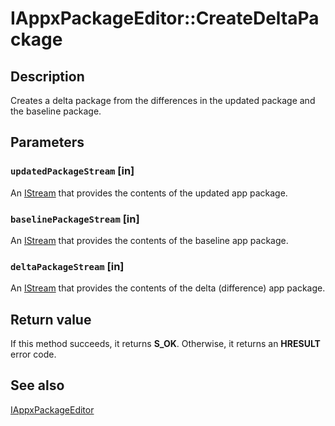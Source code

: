 # IAppxPackageEditor::CreateDeltaPackage

## Description

Creates a delta package from the differences in the updated package and the baseline package.

## Parameters

### `updatedPackageStream` [in]

An [IStream](https://learn.microsoft.com/windows/desktop/api/objidl/nn-objidl-istream) that provides the contents of the updated app package.

### `baselinePackageStream` [in]

An [IStream](https://learn.microsoft.com/windows/desktop/api/objidl/nn-objidl-istream) that provides the contents of the baseline app package.

### `deltaPackageStream` [in]

An [IStream](https://learn.microsoft.com/windows/desktop/api/objidl/nn-objidl-istream) that provides the contents of the delta (difference) app package.

## Return value

If this method succeeds, it returns **S_OK**. Otherwise, it returns an **HRESULT** error code.

## See also

[IAppxPackageEditor](https://learn.microsoft.com/windows/desktop/api/appxpackaging/nn-appxpackaging-iappxpackageeditor)